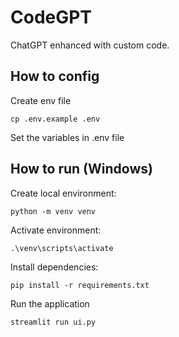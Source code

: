 # CodeGPT
ChatGPT enhanced with custom code.

## How to config
Create env file
```
cp .env.example .env
```
Set the variables in .env file

## How to run (Windows)
Create local environment:
```
python -m venv venv
```

Activate environment:
```
.\venv\scripts\activate
```

Install dependencies:
```
pip install -r requirements.txt
```

Run the application
```
streamlit run ui.py
```